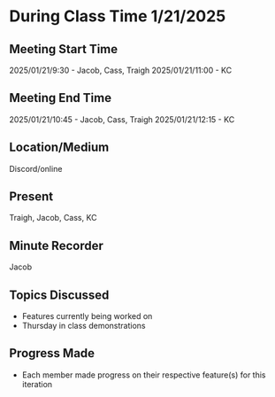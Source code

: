 # During Class Time 1/21/2025

## Meeting Start Time

2025/01/21/9:30 - Jacob, Cass, Traigh
2025/01/21/11:00 - KC

## Meeting End Time

2025/01/21/10:45 - Jacob, Cass, Traigh
2025/01/21/12:15 - KC

## Location/Medium

Discord/online

## Present

Traigh, Jacob, Cass, KC

## Minute Recorder

Jacob

## Topics Discussed

- Features currently being worked on
- Thursday in class demonstrations

## Progress Made

- Each member made progress on their respective feature(s) for this iteration
